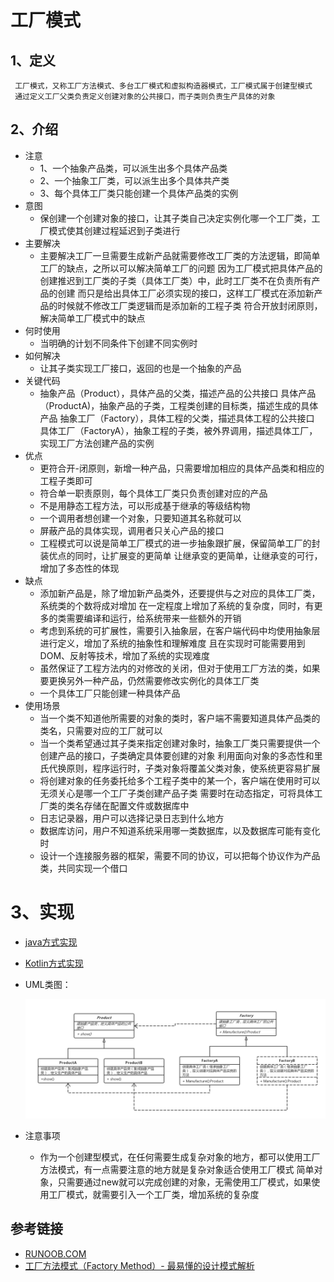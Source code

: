 # 工厂模式


## 1、定义
     工厂模式，又称工厂方法模式、多台工厂模式和虚拟构造器模式，工厂模式属于创建型模式
     通过定义工厂父类负责定义创建对象的公共接口，而子类则负责生产具体的对象
## 2、介绍
* 注意
    * 1、一个抽象产品类，可以派生出多个具体产品类
    * 2、一个抽象工厂类，可以派生出多个具体共产类
    * 3、每个具体工厂类只能创建一个具体产品类的实例
* 意图
    * 保创建一个创建对象的接口，让其子类自己决定实例化哪一个工厂类，工厂模式使其创建过程延迟到子类进行
* 主要解决
    * 主要解决工厂一旦需要生成新产品就需要修改工厂类的方法逻辑，即简单工厂的缺点，之所以可以解决简单工厂的问题
      因为工厂模式把具体产品的创建推迟到工厂类的子类（具体工厂类）中，此时工厂类不在负责所有产品的创建
      而只是给出具体工厂必须实现的接口，这样工厂模式在添加新产品的时候就不修改工厂类逻辑而是添加新的工程子类
      符合开放封闭原则，解决简单工厂模式中的缺点
* 何时使用
    * 当明确的计划不同条件下创建不同实例时
* 如何解决
    * 让其子类实现工厂接口，返回的也是一个抽象的产品
* 关键代码
    * 抽象产品（Product），具体产品的父类，描述产品的公共接口
      具体产品（ProductA)，抽象产品的子类，工程类创建的目标类，描述生成的具体产品
      抽象工厂（Factory），具体工程的父类，描述具体工程的公共接口
      具体工厂（FactoryA），抽象工程的子类，被外界调用，描述具体工厂，实现工厂方法创建产品的实例
* 优点
    * 更符合开-闭原则，新增一种产品，只需要增加相应的具体产品类和相应的工程子类即可
    * 符合单一职责原则，每个具体工厂类只负责创建对应的产品
    * 不是用静态工程方法，可以形成基于继承的等级结构物
    * 一个调用者想创建一个对象，只要知道其名称就可以
    * 屏蔽产品的具体实现，调用者只关心产品的接口
    * 工程模式可以说是简单工厂模式的进一步抽象跟扩展，保留简单工厂的封装优点的同时，让扩展变的更简单
      让继承变的更简单，让继承变的可行，增加了多态性的体现
* 缺点
    * 添加新产品是，除了增加新产品类外，还要提供与之对应的具体工厂类，系统类的个数将成对增加
      在一定程度上增加了系统的复杂度，同时，有更多的类需要编译和运行，给系统带来一些额外的开销
    * 考虑到系统的可扩展性，需要引入抽象层，在客户端代码中均使用抽象层进行定义，增加了系统的抽象性和理解难度
      且在实现时可能需要用到DOM、反射等技术，增加了系统的实现难度
    * 虽然保证了工程方法内的对修改的关闭，但对于使用工厂方法的类，如果要更换另外一种产品，仍然需要修改实例化的具体工厂类
    * 一个具体工厂只能创建一种具体产品
* 使用场景
    * 当一个类不知道他所需要的对象的类时，客户端不需要知道具体产品类的类名，只需要对应的工厂就可以
    * 当一个类希望通过其子类来指定创建对象时，抽象工厂类只需要提供一个创建产品的接口，子类确定具体要创建的对象
      利用面向对象的多态性和里氏代换原则，程序运行时，子类对象将覆盖父类对象，使系统更容易扩展
    * 将创建对象的任务委托给多个工程子类中的某一个，客户端在使用时可以无须关心是哪一个工厂子类创建产品子类
      需要时在动态指定，可将具体工厂类的类名存储在配置文件或数据库中
    * 日志记录器，用户可以选择记录日志到什么地方
    * 数据库访问，用户不知道系统采用哪一类数据库，以及数据库可能有变化时
    * 设计一个连接服务器的框架，需要不同的协议，可以把每个协议作为产品类，共同实现一个借口 
# 3、实现
* [java方式实现](https://github.com/nmgchfzhzhg/DesignPatternsDemo/tree/master/app/src/main/java/com/designpatterns/demo/factory/java 'java')
* [Kotlin方式实现](https://github.com/nmgchfzhzhg/DesignPatternsDemo/tree/master/app/src/main/java/com/designpatterns/demo/factory/kotlin 'Kotlin')
* UML类图：

  ![工厂模式](https://github.com/nmgchfzhzhg/DesignPatternsDemo/raw/master/app/src/main/java/com/designpatterns/demo/factory/imgs/工厂模式.png)  
* 注意事项
    * 作为一个创建型模式，在任何需要生成复杂对象的地方，都可以使用工厂方法模式，有一点需要注意的地方就是复杂对象适合使用工厂模式
      简单对象，只需要通过new就可以完成创建的对象，无需使用工厂模式，如果使用工厂模式，就需要引入一个工厂类，增加系统的复杂度
## 参考链接
* [RUNOOB.COM](http://www.runoob.com/design-pattern/factory-pattern.html "RUNOOB.COM")
* [工厂方法模式（Factory Method）- 最易懂的设计模式解析](https://www.jianshu.com/p/d0c444275827 "工厂模式")
